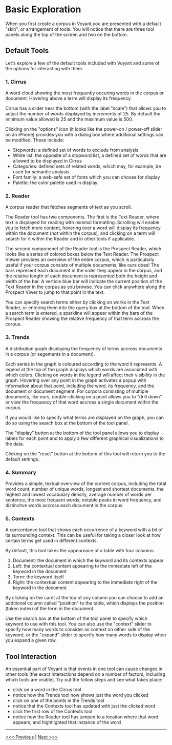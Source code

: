 # Basic Exploration

When you first create a corpus in Voyant you are presented with a default "skin", or arrangement of tools.  You will notice that there are three tool panels along the top of the screen and two on the bottom. 

## Default Tools

Let's explore a few of the default tools included with Voyant and some of the options for interacting with them.

### 1. Cirrus

A word cloud showing the most frequently occuring words in the corpus or document. Hovering above a term will display its frequency.

Cirrus has a slider near the bottom (with the label "scale") that allows you to adjust the number of words displayed by increments of 25. By default the minimum value allowed is 25 and the maximum value is 500.

Clicking on the "options" icon (it looks like the power-on / power-off slider on an iPhone) provides you with a dialog box where additional settings can be modified. These include:

- Stopwords: a defined set of words to exclude from analysis
- White list: the opposite of a stopword list, a defined set of words that are allowed to be displayed in Cirrus
- Categories: defined sets of related words, which may, for example, be used for semantic analysis
- Font family: a web-safe set of fonts which you can choose for display
- Palette: the color palette used in display

### 2. Reader

A corpus reader that fetches segments of text as you scroll.  

The Reader tool has two components.  The first is the Text Reader, where text is displayed for reading with minimal formatting. Scrolling will enable you to fetch more content, hovering over a word will display its frequency within the document (*not* within the corpus), and clicking on a term will search for it within the Reader and in other tools if applicable. 

The second componenet of the Reader tool is the Prospect Reader, which looks like a series of colored boxes below the Text Reader. The Prospect Viewer provides an overview of the entire corpus, which is particularly useful if your corpus consists of multiple documents, like ours does!  The bars represent each document in the order they appear in the corpus, and the relative length of each document is represented both the height and width of the bar. A verticle blue bar will indicate the current position of the Text Reader in the corpus as you browse. You can click anywhere along the Prospect Viwer to jump to that point in the text.

You can specify search terms either by clicking on works in the Text Reader, or entering them into the query box at the bottom of the tool. When a search term is entered, a sparkline will appear within the bars of the Prospect Reader showing the relative frequency of that term accross the corpus. 

### 3. Trends

A distribution graph displaying the frequency of terms accross documents in a corpus (or segements in a document). 

Each series in the graph is coloured according to the word it represents. A legend at the top of the graph displays which words are associated with which colors. Clicking on words in the legend will affect their visibility in the graph. Hovering over any point in the graph activates a popup with information about that point, including the word, its frequency, and the document or document segment. For corpora consisting of multiple documents, like ours, double-clicking on a point allows you to "drill down" or view the frequency of that word accross a single document within the corpus.

If you would like to specify what terms are displayed on the graph, you can do so using the search box at the bottom of the tool panel.

The "display" button at the bottom of the tool panel allows you to display labels for each point and to apply a few different graphical visualizations to the data.

Clicking on the "reset" button at the bottom of this tool will return you to the default settings.

### 4. Summary

Provides a simple, textual overview of the current corpus, including the total word count, number of unique words, longest and shortest documents, the highest and lowest vocabulary density, average number of words per sentence, the most frequent words, notable peaks in word frequency, and distincitve words accross each document in the corpus. 

### 5. Contexts

A concordance tool that shows each occurrence of a keyword with a bit of its surrounding context. This can be useful for taking a closer look at how certain terms get used in different contexts. 

By default, this tool takes the appearnace of a table with four columns:

1. Document: the document in which the keyword and its contexts appear
2. Left: the contextual content appearing to the immediate left of the keyword in the document
3. Term: the keyword itself
4. Right: the contextual content appearing to the immediate right of the keyword in the document

By clicking on the caret at the top of any column you can choose to add an additional column called "position" to the table, which displays the position (token index) of the term in the document.

Use the search box at the bottom of the tool panel to specify which keyword to use with this tool. You can also use the "context" slider to specify how many words to consider as context on either side of the keyword, or the "expand" slider to specify how many words to display when you expand a given row. 

## Tool Interaction

An essential part of Voyant is that events in one tool can cause changes in other tools (the exact interactions depend on a number of factors, including which tools are visible). Try out the follow steps and see what takes place:

- click on a word in the Cirrus tool
- notice how the Trends tool now shows just the word you clicked
- click on one of the points in the Trends tool
- notice that the Contexts tool has updated with just the clicked word
- click the first row of the Contexts tool
- notice how the Reader tool has jumped to a location where that word appears, and hightlighted that instance of the word

---

[<<< Previous](3-corpus.md) | [Next >>>](5-advanced.md)
